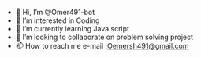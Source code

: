 - 👋 Hi, I’m @Omer491-bot
- 👀 I’m interested in Coding
- 🌱 I’m currently learning Java script
- 💞️ I’m looking to collaborate on problem solving project
- 📫 How to reach me e-mail ;Oemersh491@gmail.com
  

<!---
Omer491-bot/Omer491-bot is a ✨ special ✨ repository because its `README.md` (this file) appears on your GitHub profile.
You can click the Preview link to take a look at your changes.
--->
